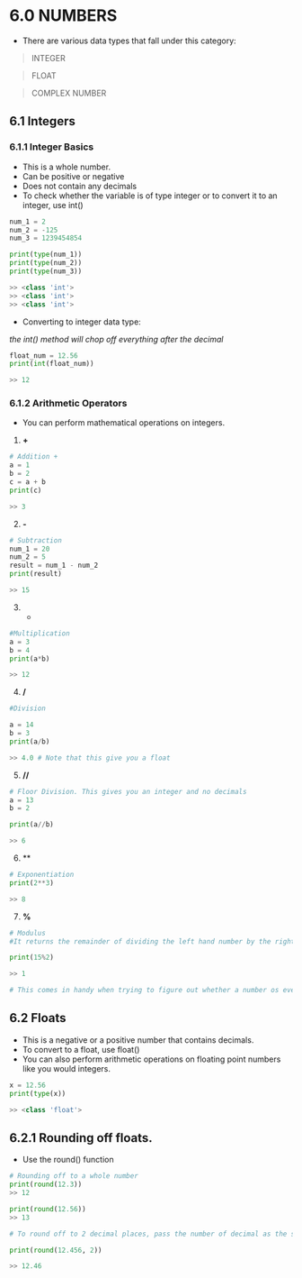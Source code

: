 # 6.0 NUMBERS

- There are various data types that fall under this category: 

> INTEGER

>FLOAT

>COMPLEX NUMBER

## 6.1 Integers 

### 6.1.1 Integer Basics 

- This is a whole number.
- Can be positive or negative
- Does not contain any decimals
- To check whether the variable is of type integer or to convert it to an integer, use int()

```python 
num_1 = 2
num_2 = -125
num_3 = 1239454854

print(type(num_1))
print(type(num_2))
print(type(num_3))

>> <class 'int'>
>> <class 'int'>
>> <class 'int'>
```

- Converting to integer data type:

*the int() method will chop off everything after the decimal*
```python
float_num = 12.56
print(int(float_num))

>> 12
```

### 6.1.2 Arithmetic Operators 
- You can perform mathematical operations on integers. 

1. **+** 
```python
# Addition +
a = 1
b = 2
c = a + b
print(c)

>> 3
```

2. **-**
```python
# Subtraction
num_1 = 20
num_2 = 5
result = num_1 - num_2
print(result)

>> 15
```

3. * 

```python
#Multiplication
a = 3
b = 4
print(a*b)

>> 12
```

4. **/**

```python
#Division

a = 14
b = 3
print(a/b)

>> 4.0 # Note that this give you a float
```

5. **//**

```python
# Floor Division. This gives you an integer and no decimals
a = 13
b = 2

print(a//b)

>> 6

```

6. **
```python
# Exponentiation
print(2**3)

>> 8
```

7. **%**
```python
# Modulus
#It returns the remainder of dividing the left hand number by the right hand number

print(15%2)

>> 1

# This comes in handy when trying to figure out whether a number os even/odd.
```

## 6.2 Floats 

- This is a negative or a positive number that contains decimals. 
- To convert to a float, use float()
- You can also perform arithmetic operations on floating point numbers like you would integers. 

```python
x = 12.56
print(type(x))

>> <class 'float'>
```

## 6.2.1 Rounding off floats. 

- Use the round() function 

```python
# Rounding off to a whole number
print(round(12.3))
>> 12

print(round(12.56))
>> 13

# To round off to 2 decimal places, pass the number of decimal as the second argument

print(round(12.456, 2))

>> 12.46
```

